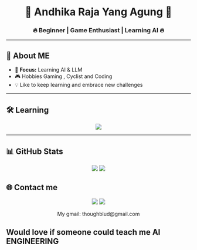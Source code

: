 <h1 align="center">👑 Andhika Raja Yang Agung 👑</h1>
<h3 align="center">🔥 Beginner | Game Enthusiast | Learning AI 🔥</h3>

---

## 🌟 About ME
- 🎯 **Focus:** Learning AI & LLM 
- 🎮 Hobbies Gaming , Cyclist and Coding
- 💡 Like to keep learning and embrace new challenges


---

## 🛠 Learning
<p align="center">
  <img src="https://skillicons.dev/icons?i=python,dart,github,html,css" />
</p>

---

## 📊 GitHub Stats
<p align="center">
  <img src="https://github-readme-stats.vercel.app/api?username=GoopsSoup&show_icons=true&theme=tokyonight" />
  <img src="https://github-readme-streak-stats.herokuapp.com/?user=GoopsSoup&theme=tokyonight" />
</p>


## 🌐 Contact me
<p align="center">
  <a href="https://www.instagram.com/goops_soup/"><img src="https://img.shields.io/badge/Instagram-E4405F?style=for-the-badge&logo=instagram&logoColor=white"></a>
  <a href="https://www.linkedin.com/in/andhika-dwi-wiratmoko-60453437a/"><img src="https://img.shields.io/badge/LinkedIn-0077B5?style=for-the-badge&logo=linkedin&logoColor=white"></a>
</p>
<p align="center">
  My gmail: thoughblud@gmail.com
</p>

## Would love if someone could teach me AI ENGINEERING

